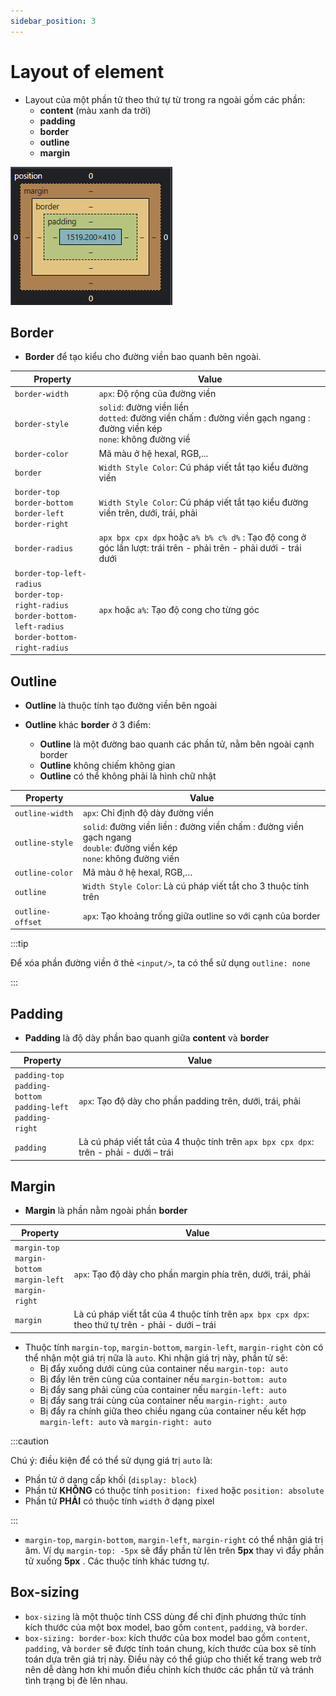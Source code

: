 ```yaml
---
sidebar_position: 3
---
```


# Layout of element

- Layout của một phần tử theo thứ tự từ trong ra ngoài gồm các phần:
  - **content** (màu xanh da trời)
  - **padding**
  - **border**
  - **outline**
  - **margin**

![1695738282630](image/layout-of-element/1695738282630.png "Layout of an element")

## Border

- **Border** để tạo kiểu cho đường viền bao quanh bên ngoài.

| Property                                                                                                                   | Value                                                                                                                           |
| -------------------------------------------------------------------------------------------------------------------------- | ------------------------------------------------------------------------------------------------------------------------------- |
| `border-width`                                                                                                             | `apx`: Độ rộng của đường viền                                                                                                   |
| `border-style`                                                                                                             | `solid`: đường viền liền <br />`dotted`: đường viền chấm : đường viền gạch ngang : đường viền kép<br /> `none`: không đường viề |
| `border-color`                                                                                                             | Mã màu ở hệ hexal, RGB,...                                                                                                      |
| `border`                                                                                                                   | `Width Style Color`: Cú pháp viết tắt tạo kiểu đường viền                                                                       |
| `border-top`<br />`border-bottom`<br />`border-left`<br />`border-right`                                                   | `Width Style Color`: Cú pháp viết tắt tạo kiểu đường viền trên, dưới, trái, phải                                                |
| `border-radius`                                                                                                            | `apx bpx cpx dpx` hoặc `a% b% c% d%` : Tạo độ cong ở góc lần lượt: trái trên - phải trên - phải dưới - trái dưới                |
| `border-top-left-radius`<br />`border-top-right-radius`<br />`border-bottom-left-radius`<br />`border-bottom-right-radius` | `apx` hoặc `a%`: Tạo độ cong cho từng góc                                                                                       |

## Outline

- **Outline** là thuộc tính tạo đường viền bên ngoài
- **Outline** khác **border** ở 3 điểm:

  - **Outline** là một đường bao quanh các phần tử, nằm bên ngoài cạnh border
  - **Outline** không chiếm không gian
  - **Outline** có thể không phải là hình chữ nhật

| Property         | Value                                                                                                                           |
| ---------------- | ------------------------------------------------------------------------------------------------------------------------------- |
| `outline-width`  | `apx`: Chỉ định độ dày đường viền                                                                                               |
| `outline-style`  | `solid`: đường viền liền : đường viền chấm : đường viền gạch ngang <br />`double`: đường viền kép<br />`none`: không đường viền |
| `outline-color`  | Mã màu ở hệ hexal, RGB,…                                                                                                        |
| `outline`        | `Width Style Color`: Là cú pháp viết tắt cho 3 thuộc tính trên                                                                  |
| `outline-offset` | `apx`: Tạo khoảng trống giữa outline so với cạnh của border                                                                     |

:::tip

Để xóa phần đường viền ở thẻ `<input/>`, ta có thể sử dụng `outline: none`

:::

## Padding

- **Padding** là độ dày phần bao quanh giữa **content** và **border**

| Property                                                                     | Value                                                                                  |
| ---------------------------------------------------------------------------- | -------------------------------------------------------------------------------------- |
| `padding-top`<br />`padding-bottom`<br />`padding-left`<br />`padding-right` | `apx`: Tạo độ dày cho phần padding trên, dưới, trái, phải                              |
| `padding`                                                                    | Là cú pháp viết tắt của 4 thuộc tính trên `apx bpx cpx dpx`: trên - phải - dưới – trái |

## Margin

- **Margin** là phần nằm ngoài phần **border**

| Property                                                                 | Value                                                                                              |
| ------------------------------------------------------------------------ | -------------------------------------------------------------------------------------------------- |
| `margin-top`<br />`margin-bottom`<br />`margin-left`<br />`margin-right` | `apx`: Tạo độ dày cho phần margin phía trên, dưới, trái, phải                                      |
| `margin`                                                                 | Là cú pháp viết tắt của 4 thuộc tính trên `apx bpx cpx dpx`: theo thứ tự trên - phải - dưới – trái |

- Thuộc tính `margin-top`, `margin-bottom`, `margin-left`, `margin-right` còn có thể nhận một giá trị nữa là `auto`. Khi nhận giá trị này, phần tử sẽ:
  - Bị đẩy xuống dưới cùng của container nếu `margin-top: auto`
  - Bị đẩy lên trên cùng của container nếu `margin-bottom: auto`
  - Bị đẩy sang phải cùng của container nếu `margin-left: auto`
  - Bị đẩy sang trái cùng của container nếu `margin-right: auto`
  - Bị đẩy ra chính giữa theo chiều ngang của container nếu kết hợp `margin-left: auto` và `margin-right: auto`

:::caution

Chú ý: điều kiện để có thể sử dụng giá trị `auto` là:

- Phần tử ở dạng cấp khối (`display: block`)
- Phần tử **KHÔNG** có thuộc tính `position: fixed` hoặc `position: absolute`
- Phần tử **PHẢI** có thuộc tính `width` ở dạng pixel

:::

- `margin-top`, `margin-bottom`, `margin-left`, `margin-right` có thể nhận giá trị âm. Ví dụ `margin-top: -5px` sẽ đẩy phần tử lên trên **5px** thay vì đẩy phần tử xuống **5px** . Các thuộc tính khác tương tự.

## Box-sizing

- `box-sizing` là một thuộc tính CSS dùng để chỉ định phương thức tính kích thước của một box model, bao gồm `content`, `padding`, và `border`.
- `box-sizing: border-box`: kích thước của box model bao gồm `content`, `padding`, và `border` sẽ được tính toán chung, kích thước của box sẽ tính toán dựa trên giá trị này. Điều này có thể giúp cho thiết kế trang web trở nên dễ dàng hơn khi muốn điều chỉnh kích thước các phần tử và tránh tình trạng bị đè lên nhau.

